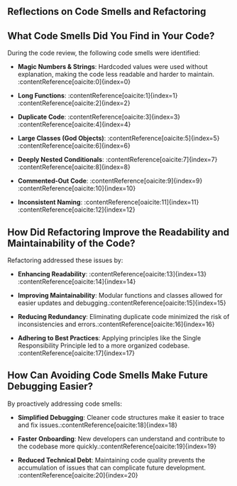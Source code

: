 ## Reflections on Code Smells and Refactoring

## What Code Smells Did You Find in Your Code?

During the code review, the following code smells were identified:

- **Magic Numbers & Strings**: Hardcoded values were used without explanation, making the code less readable and harder to maintain.&#8203;:contentReference[oaicite:0]{index=0}

- **Long Functions**: :contentReference[oaicite:1]{index=1}&#8203;:contentReference[oaicite:2]{index=2}

- **Duplicate Code**: :contentReference[oaicite:3]{index=3}&#8203;:contentReference[oaicite:4]{index=4}

- **Large Classes (God Objects)**: :contentReference[oaicite:5]{index=5}&#8203;:contentReference[oaicite:6]{index=6}

- **Deeply Nested Conditionals**: :contentReference[oaicite:7]{index=7}&#8203;:contentReference[oaicite:8]{index=8}

- **Commented-Out Code**: :contentReference[oaicite:9]{index=9}&#8203;:contentReference[oaicite:10]{index=10}

- **Inconsistent Naming**: :contentReference[oaicite:11]{index=11}&#8203;:contentReference[oaicite:12]{index=12}

## How Did Refactoring Improve the Readability and Maintainability of the Code?

Refactoring addressed these issues by:

- **Enhancing Readability**: :contentReference[oaicite:13]{index=13}&#8203;:contentReference[oaicite:14]{index=14}

- **Improving Maintainability**: Modular functions and classes allowed for easier updates and debugging.&#8203;:contentReference[oaicite:15]{index=15}

- **Reducing Redundancy**: Eliminating duplicate code minimized the risk of inconsistencies and errors.&#8203;:contentReference[oaicite:16]{index=16}

- **Adhering to Best Practices**: Applying principles like the Single Responsibility Principle led to a more organized codebase.&#8203;:contentReference[oaicite:17]{index=17}

## How Can Avoiding Code Smells Make Future Debugging Easier?

By proactively addressing code smells:

- **Simplified Debugging**: Cleaner code structures make it easier to trace and fix issues.&#8203;:contentReference[oaicite:18]{index=18}

- **Faster Onboarding**: New developers can understand and contribute to the codebase more quickly.&#8203;:contentReference[oaicite:19]{index=19}

- **Reduced Technical Debt**: Maintaining code quality prevents the accumulation of issues that can complicate future development.&#8203;:contentReference[oaicite:20]{index=20}
